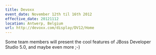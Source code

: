 ```yaml
---
title: Devoxx
event_date: November 12th til 16th 2012
effective_date: 20121112
location: Antwerp, Belgium
url: http://devoxx.com/display/DV12/Home
---
```

Some team members will present the cool features of JBoss Developer Studio 5.0, and maybe even more ;-)